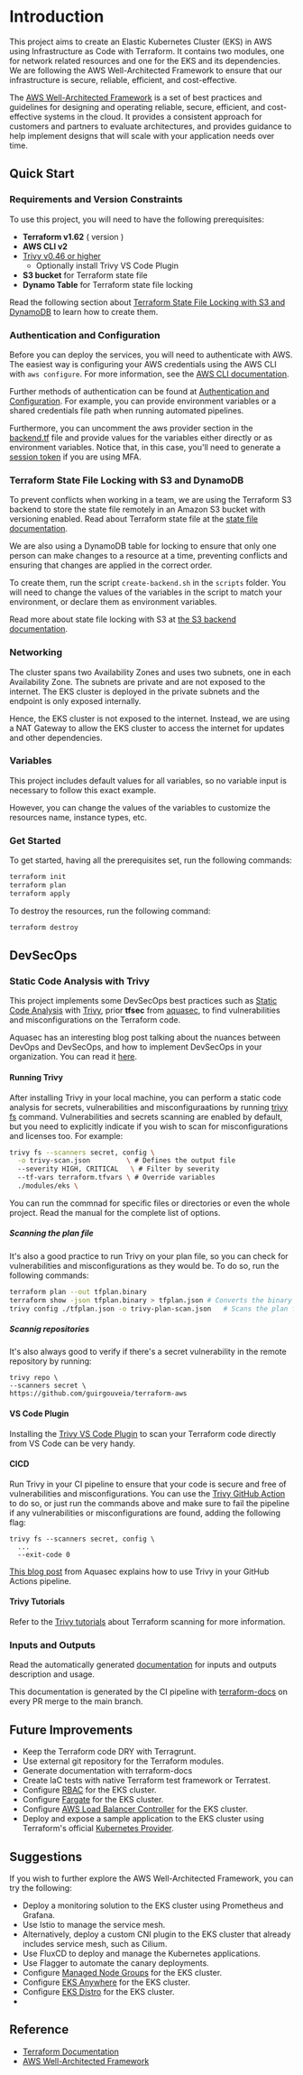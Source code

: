 # Introduction

This project aims to create an Elastic Kubernetes Cluster (EKS) in AWS using Infrastructure as Code with Terraform. It contains two modules, one for network related resources and one for the EKS and its dependencies. We are following the AWS Well-Architected Framework to ensure that our infrastructure is secure, reliable, efficient, and cost-effective.

The [AWS Well-Architected Framework](https://aws.amazon.com/architecture/well-architected/) is a set of best practices and guidelines for designing and operating reliable, secure, efficient, and cost-effective systems in the cloud. It provides a consistent approach for customers and partners to evaluate architectures, and provides guidance to help implement designs that will scale with your application needs over time.

## Quick Start

### Requirements and Version Constraints

To use this project, you will need to have the following prerequisites:

- **Terraform v1.62** ( version  )
- **AWS CLI v2**    
- [Trivy v0.46 or higher](https://aquasecurity.github.io/trivy/v0.46/)
  - Optionally install Trivy VS Code Plugin
- **S3 bucket** for Terraform state file
- **Dynamo Table** for Terraform state file locking

Read the following section about [Terraform State File Locking with S3 and DynamoDB](#terraform-state-file-locking-with-s3-and-dynamodb) to learn how to create them.

### Authentication and Configuration

Before you can deploy the services, you will need to authenticate with AWS. The easiest way is configuring your AWS credentials using the AWS CLI with `aws configure`. For more information, see the [AWS CLI documentation](https://docs.aws.amazon.com/cli/latest/userguide/cli-configure-quickstart.html).

Further methods of authentication can be found at [Authentication and Configuration](https://registry.terraform.io/providers/hashicorp/aws/latest/docs#authentication-and-configuration). For example, you can provide environment variables or a shared credentials file path when running automated pipelines.

Furthermore, you can uncomment the aws provider section in the [backend.tf](./backend.tf) file and provide values for the variables either directly or as environment variables. Notice that, in this case, you'll need to generate a [session token](https://docs.aws.amazon.com/cli/latest/reference/sts/get-session-token.html#examples) if you are using MFA.

### Terraform State File Locking with S3 and DynamoDB

To prevent conflicts when working in a team, we are using the Terraform S3 backend to store the state file remotely in an Amazon S3 bucket with versioning enabled. Read about Terraform state file at the [state file documentation](https://developer.hashicorp.com/terraform/language/state).

We are also using a DynamoDB table for locking to ensure that only one person can make changes to a resource at a time, preventing conflicts and ensuring that changes are applied in the correct order.

To create them, run the script `create-backend.sh` in the `scripts` folder. You will need to change the values of the variables in the script to match your environment, or declare them as environment variables.

Read more about state file locking with S3 at [the S3 backend documentation](https://developer.hashicorp.com/terraform/language/settings/backends/s3).

### Networking

The cluster spans two Availability Zones and uses two subnets, one in each Availability Zone. The subnets are private and are not exposed to the internet. The EKS cluster is deployed in the private subnets and the endpoint is only exposed internally.

Hence, the EKS cluster is not exposed to the internet. Instead, we are using a NAT Gateway to allow the EKS cluster to access the internet for updates and other dependencies.

### Variables

This project includes default values for all variables, so no variable input is necessary to follow this exact example. 

However, you can change the values of the variables to customize the resources name, instance types, etc.

### Get Started

To get started, having all the prerequisites set, run the following commands:

```bash
terraform init
terraform plan
terraform apply
```

To destroy the resources, run the following command:

```bash
terraform destroy
```

## DevSecOps

### Static Code Analysis with Trivy

This project implements some DevSecOps best practices such as [Static Code Analysis](https://owasp.org/www-project-devsecops-guideline/latest/02a-Static-Application-Security-Testing#:~:text=Static%20Code%20Analysis%20or%20Source,Security%20vulnerabilities) with [Trivy](https://aquasecurity.github.io/trivy/v0.46/), prior **tfsec** from [aquasec](https://www.aquasec.com/), to find vulnerabilities and misconfigurations on the Terraform code.

Aquasec has an interesting blog post talking about the nuances between DevOps and DevSecOps, and how to implement DevSecOps in your organization. You can read it [here](https://www.aquasec.com/cloud-native-academy/devsecops/devsecops/).

#### Running Trivy

After installing Trivy in your local machine, you can perform a static code analysis for secrets, vulnerabilities and misconfiguraations by running [trivy fs](https://aquasecurity.github.io/trivy/v0.46/docs/target/filesystem/) command. Vulnerabilities and secrets scanning are enabled by default, but you need to explicitly indicate if you wish to scan for misconfigurations and licenses too. For example:

```bash
trivy fs --scanners secret, config \
  -o trivy-scan.json         \ # Defines the output file
  --severity HIGH, CRITICAL   \ # Filter by severity
  --tf-vars terraform.tfvars \ # Override variables
  ./modules/eks \
```

You can run the commnad for specific files or directories or even the whole project. Read the manual for the complete list of options.

##### Scanning the plan file

It's also a good practice to run Trivy on your plan file, so you can check for vulnerabilities and misconfigurations as they would be. To do so, run the following commands:

```bash
terraform plan --out tfplan.binary
terraform show -json tfplan.binary > tfplan.json # Converts the binary plan file to JSON
trivy config ./tfplan.json -o trivy-plan-scan.json   # Scans the plan file
```

##### Scannig repositories

It's also always good to verify if there's a secret vulnerability in the remote repository by running:

```
trivy repo \
--scanners secret \
https://github.com/guirgouveia/terraform-aws
```

#### VS Code Plugin

Installing the [Trivy VS Code Plugin](https://marketplace.visualstudio.com/items?itemName=AquaSecurityOfficial.trivy-vulnerability-scanner) to scan your Terraform code directly from VS Code can be very handy.

#### CICD

Run Trivy in your CI pipeline to ensure that your code is secure and free of vulnerabilities and misconfigurations. You can use the [Trivy GitHub Action](https://github.com/marketplace/actions/trivy-action) to do so, or just run the commands above and make sure to fail the pipeline if any vulnerabilities or misconfigurations are found, adding the following flag:

```
trivy fs --scanners secret, config \
  ...
  --exit-code 0
```

[This blog post](https://blog.aquasec.com/devsecops-with-trivy-github-actions) from Aquasec explains how to use Trivy in your GitHub Actions pipeline.

#### Trivy Tutorials

Refer to the [Trivy tutorials](https://aquasecurity.github.io/trivy/v0.46/tutorials/misconfiguration/terraform/) about Terraform scanning for more information. 

### Inputs and Outputs

Read the automatically generated [ documentation](./terraform-docs.md) for inputs and outputs description and usage. 

This documentation is generated by the CI pipeline with [terraform-docs](https://terraform-docs.io) on every PR merge to the main branch. 

## Future Improvements

- Keep the Terraform code DRY with Terragrunt.
- Use external git repository for the Terraform modules.
- Generate documentation with terraform-docs
- Create IaC tests with native Terraform test framework or Terratest.
- Configure [RBAC](https://docs.aws.amazon.com/eks/latest/userguide/security_iam_troubleshoot.html#security-iam-troubleshoot-cannot-view-nodes-or-workloads) for the EKS cluster. 
- Configure [Fargate](https://docs.aws.amazon.com/eks/latest/userguide/fargate.html) for the EKS cluster.
- Configure [AWS Load Balancer Controller](https://docs.aws.amazon.com/eks/latest/userguide/aws-load-balancer-controller.html) for the EKS cluster.
- Deploy and expose a sample application to the EKS cluster using Terraform's official [Kubernetes Provider](https://registry.terraform.io/providers/hashicorp/kubernetes/latest/docs).

## Suggestions

If you wish to further explore the AWS Well-Architected Framework, you can try the following:

- Deploy a monitoring solution to the EKS cluster using Prometheus and Grafana.
- Use Istio to manage the service mesh.
- Alternatively, deploy a custom CNI plugin to the EKS cluster that already includes service mesh, such as Cilium.
- Use FluxCD to deploy and manage the Kubernetes applications.
- Use Flagger to automate the canary deployments.
- Configure [Managed Node Groups](https://docs.aws.amazon.com/eks/latest/userguide/managed-node-groups.html) for the EKS cluster.
- Configure [EKS Anywhere](https://aws.amazon.com/eks/eks-anywhere/) for the EKS cluster.
- Configure [EKS Distro](https://aws.amazon.com/eks/eks-distro/) for the EKS cluster.
- 
## Reference

- [Terraform Documentation](https://www.terraform.io/docs/index.html)
- [AWS Well-Architected Framework](https://aws.amazon.com/architecture/well-architected/)
